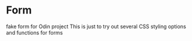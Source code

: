 # Form
fake form for Odin project
This is just to try out several CSS styling options and functions for forms
